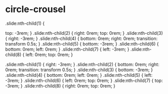 # circle-crousel

.slide:nth-child(1) {
  
  top: -3rem;
}
.slide:nth-child(2) {
  right: 0rem;
  top: 0rem;
}
.slide:nth-child(3) {
  right: -3rem;
}
.slide:nth-child(4) {
  bottom: 0rem;
  right: 0rem;
  transition: transform 0.5s;
}
.slide:nth-child(5) {
  bottom: -3rem;
}
.slide:nth-child(6) {
  bottom: 0rem;
  left: 0rem;
}
.slide:nth-child(7) {
  left: -3rem;
}
.slide:nth-child(8) {
  left: 0rem;
  top: 0rem;
}





















.slide:nth-child(1) {
  right: -3rem;
}
.slide:nth-child(2) {
  bottom: 0rem;
  right: 0rem;
  transition: transform 0.5s;
}
.slide:nth-child(3) {
  bottom: -3rem;
}
.slide:nth-child(4) {
  bottom: 0rem;
  left: 0rem;
}
.slide:nth-child(5) {
  left: -3rem;
}
.slide:nth-child(6) {
  left: 0rem;
  top: 0rem;
}
.slide:nth-child(7) {
  top: -3rem;
}
.slide:nth-child(8) {
  right: 0rem;
  top: 0rem;
}